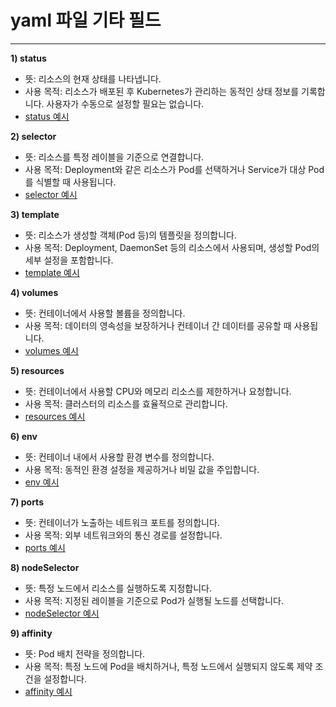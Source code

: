 # yaml 파일 기타 필드
---

**1) status**
- 뜻: 리소스의 현재 상태를 나타냅니다.
- 사용 목적: 리소스가 배포된 후 Kubernetes가 관리하는 동적인 상태 정보를 기록합니다. 사용자가 수동으로 설정할 필요는 없습니다.
- <a href="#" class="show-code" data-code-file="status">status 예시</a>

**2) selector**
- 뜻: 리소스를 특정 레이블을 기준으로 연결합니다.
- 사용 목적: Deployment와 같은 리소스가 Pod를 선택하거나 Service가 대상 Pod를 식별할 때 사용됩니다.
- <a href="#" class="show-code" data-code-file="selector">selector 예시</a>

**3) template**
- 뜻: 리소스가 생성할 객체(Pod 등)의 템플릿을 정의합니다.
- 사용 목적: Deployment, DaemonSet 등의 리소스에서 사용되며, 생성할 Pod의 세부 설정을 포함합니다.
- <a href="#" class="show-code" data-code-file="template">template 예시</a>

**4) volumes**
- 뜻: 컨테이너에서 사용할 볼륨을 정의합니다.
- 사용 목적: 데이터의 영속성을 보장하거나 컨테이너 간 데이터를 공유할 때 사용됩니다.
- <a href="#" class="show-code" data-code-file="volumes">volumes 예시</a>

**5) resources**
- 뜻: 컨테이너에서 사용할 CPU와 메모리 리소스를 제한하거나 요청합니다.
- 사용 목적: 클러스터의 리소스를 효율적으로 관리합니다.
- <a href="#" class="show-code" data-code-file="resources">resources 예시</a>

**6) env**
- 뜻: 컨테이너 내에서 사용할 환경 변수를 정의합니다.
- 사용 목적: 동적인 환경 설정을 제공하거나 비밀 값을 주입합니다.
- <a href="#" class="show-code" data-code-file="env">env 예시</a>

**7) ports**
- 뜻: 컨테이너가 노출하는 네트워크 포트를 정의합니다.
- 사용 목적: 외부 네트워크와의 통신 경로를 설정합니다.
- <a href="#" class="show-code" data-code-file="ports">ports 예시</a>

**8) nodeSelector**
- 뜻: 특정 노드에서 리소스를 실행하도록 지정합니다.
- 사용 목적: 지정된 레이블을 기준으로 Pod가 실행될 노드를 선택합니다.
- <a href="#" class="show-code" data-code-file="nodeSelector">nodeSelector 예시</a>

**9) affinity**
- 뜻: Pod 배치 전략을 정의합니다.
- 사용 목적: 특정 노드에 Pod을 배치하거나, 특정 노드에서 실행되지 않도록 제약 조건을 설정합니다.
- <a href="#" class="show-code" data-code-file="affinity">affinity 예시</a>


